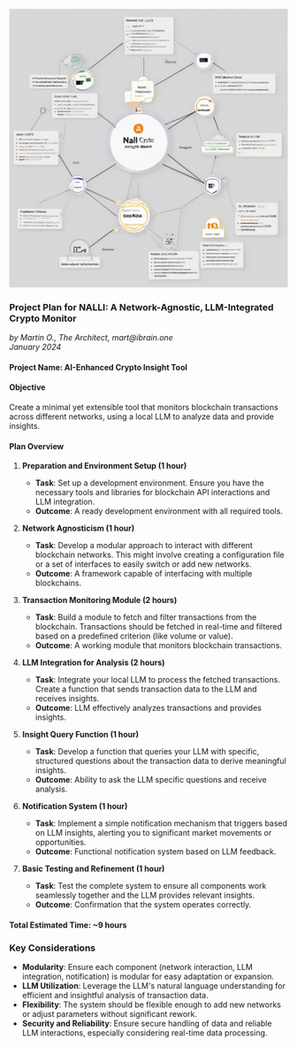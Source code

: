 ![Alt text](NALLI.png)

### Project Plan for NALLI: A Network-Agnostic, LLM-Integrated Crypto Monitor  
_by Martin O., The Architect, mart@ibrain.one_   
_January 2024_  

#### Project Name: AI-Enhanced Crypto Insight Tool

#### Objective
Create a minimal yet extensible tool that monitors blockchain transactions across different networks, using a local LLM to analyze data and provide insights.

#### Plan Overview

1. **Preparation and Environment Setup (1 hour)**
   - **Task**: Set up a development environment. Ensure you have the necessary tools and libraries for blockchain API interactions and LLM integration.
   - **Outcome**: A ready development environment with all required tools.

2. **Network Agnosticism (1 hour)**
   - **Task**: Develop a modular approach to interact with different blockchain networks. This might involve creating a configuration file or a set of interfaces to easily switch or add new networks.
   - **Outcome**: A framework capable of interfacing with multiple blockchains.

3. **Transaction Monitoring Module (2 hours)**
   - **Task**: Build a module to fetch and filter transactions from the blockchain. Transactions should be fetched in real-time and filtered based on a predefined criterion (like volume or value).
   - **Outcome**: A working module that monitors blockchain transactions.

4. **LLM Integration for Analysis (2 hours)**
   - **Task**: Integrate your local LLM to process the fetched transactions. Create a function that sends transaction data to the LLM and receives insights.
   - **Outcome**: LLM effectively analyzes transactions and provides insights.

5. **Insight Query Function (1 hour)**
   - **Task**: Develop a function that queries your LLM with specific, structured questions about the transaction data to derive meaningful insights.
   - **Outcome**: Ability to ask the LLM specific questions and receive analysis.

6. **Notification System (1 hour)**
   - **Task**: Implement a simple notification mechanism that triggers based on LLM insights, alerting you to significant market movements or opportunities.
   - **Outcome**: Functional notification system based on LLM feedback.

7. **Basic Testing and Refinement (1 hour)**
   - **Task**: Test the complete system to ensure all components work seamlessly together and the LLM provides relevant insights.
   - **Outcome**: Confirmation that the system operates correctly.

#### Total Estimated Time: ~9 hours

### Key Considerations

- **Modularity**: Ensure each component (network interaction, LLM integration, notification) is modular for easy adaptation or expansion.
- **LLM Utilization**: Leverage the LLM's natural language understanding for efficient and insightful analysis of transaction data.
- **Flexibility**: The system should be flexible enough to add new networks or adjust parameters without significant rework.
- **Security and Reliability**: Ensure secure handling of data and reliable LLM interactions, especially considering real-time data processing.

